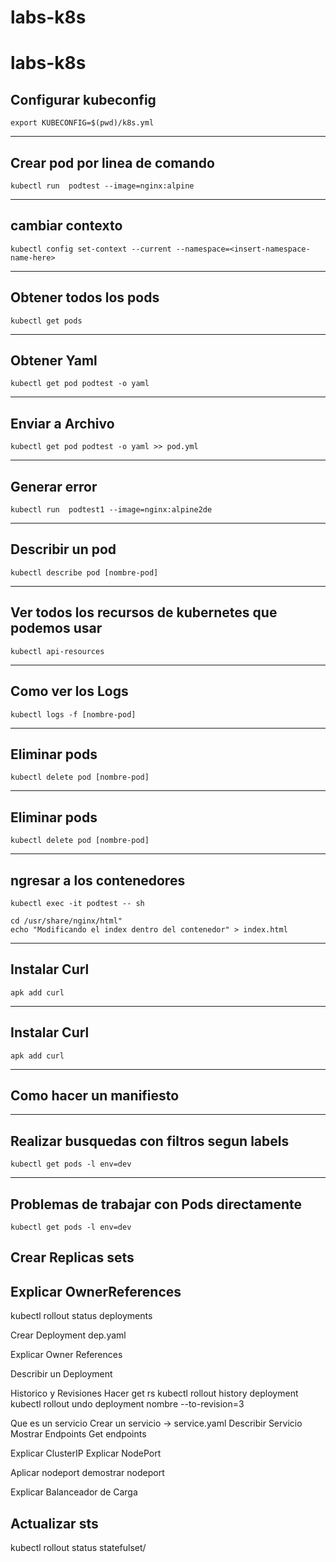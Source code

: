 # labs-k8s
# labs-k8s

## Configurar kubeconfig
```
export KUBECONFIG=$(pwd)/k8s.yml
```
***
## Crear pod por linea de comando
```
kubectl run  podtest --image=nginx:alpine
```
***
## cambiar contexto
```
kubectl config set-context --current --namespace=<insert-namespace-name-here>
```
***
## Obtener todos los pods
```
kubectl get pods
```
***
## Obtener Yaml
```
kubectl get pod podtest -o yaml
```
***
## Enviar a Archivo 
```
kubectl get pod podtest -o yaml >> pod.yml
```
***
## Generar error
```
kubectl run  podtest1 --image=nginx:alpine2de
```
***
## Describir un pod
```
kubectl describe pod [nombre-pod]
```
***
## Ver todos los recursos de kubernetes que podemos usar
```
kubectl api-resources
```
***
## Como ver los Logs
```
kubectl logs -f [nombre-pod]
```
***
## Eliminar pods
```
kubectl delete pod [nombre-pod]
```
***
## Eliminar pods
```
kubectl delete pod [nombre-pod]
```
***
## ngresar a los contenedores
```
kubectl exec -it podtest -- sh

cd /usr/share/nginx/html"
echo "Modificando el index dentro del contenedor" > index.html
```
***
## Instalar Curl
```
apk add curl
```
***
## Instalar Curl
```
apk add curl
```
***
## Como hacer un manifiesto

***
## Realizar busquedas con filtros segun labels
```
kubectl get pods -l env=dev
```
***
## Problemas de trabajar con Pods directamente
```
kubectl get pods -l env=dev
```
## Crear Replicas sets
## Explicar OwnerReferences




kubectl rollout status deployments

Crear Deployment dep.yaml

Explicar Owner References

Describir un Deployment

Historico y Revisiones
Hacer get rs
kubectl rollout history deployment
kubectl rollout undo deployment nombre --to-revision=3

Que es un servicio 
Crear un servicio -> service.yaml
Describir Servicio
Mostrar Endpoints
Get endpoints

Explicar ClusterIP
Explicar NodePort

Aplicar nodeport
demostrar nodeport

Explicar Balanceador de Carga


## Actualizar sts
kubectl rollout status statefulset/<nombre-del-StatefulSet>
